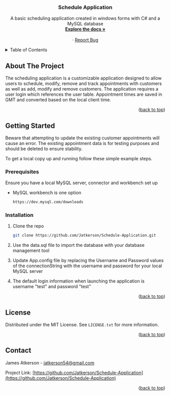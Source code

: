 <a name="readme-top"></a>


<!-- PROJECT LOGO -->
<br />
<div align="center">

<h3 align="center">Schedule Application</h3>

  <p align="center">
    A basic scheduling application created in windows forms with C# and a MySQL database
    <br />
    <a href="https://github.com/Jatkerson/Schedule-Application"><strong>Explore the docs »</strong></a>
    <br />
    <br />
    ·
    <a href="https://github.com/Jatkerson/Schedule-Application/issues">Report Bug</a>
  </p>
</div>



<!-- TABLE OF CONTENTS -->
<details>
  <summary>Table of Contents</summary>
  <ol>
    <li>
      <a href="#getting-started">Getting Started</a>
      <ul>
        <li><a href="#prerequisites">Prerequisites</a></li>
        <li><a href="#installation">Installation</a></li>
      </ul>
    </li>
    <li><a href="#license">License</a></li>
    <li><a href="#contact">Contact</a></li>
  </ol>
</details>


<!-- ABOUT THE PROJECT -->
## About The Project

<p align="left">
    The scheduling application is a customizable application designed to allow users to schedule, modify, remove and track appointments with customers as well as add, modify and remove customers. The application requires a user login which references the user table. Appointment times are saved in GMT and converted based on the local client time.
</p>

<p align="right">(<a href="#readme-top">back to top</a>)</p>


<!-- GETTING STARTED -->
## Getting Started

Beware that attempting to update the existing customer appointments will cause an error. The existing appointment data is for testing purposes and should be deleted to ensure stability.

To get a local copy up and running follow these simple example steps.


### Prerequisites

Ensure you have a local MySQL server, connector and workbench set up
* MySQL workbench is one option
  ```sh
  https://dev.mysql.com/downloads
  ```

### Installation

1. Clone the repo
   ```sh
   git clone https://github.com/Jatkerson/Schedule-Application.git
   ```
   
2. Use the data.sql file to import the database with your database management tool

3. Update App.config file by replacing the Username and Password values of the connectionString with the username and password for your local MySQL server

4. The default login information when launching the application is username "test" and password "test"


<p align="right">(<a href="#readme-top">back to top</a>)</p>



<!-- LICENSE -->
## License

Distributed under the MIT License. See `LICENSE.txt` for more information.

<p align="right">(<a href="#readme-top">back to top</a>)</p>



<!-- CONTACT -->
## Contact

James Atkerson - jatkerson54@gmail.com

Project Link: [https://github.com/Jatkerson/Schedule-Application](https://github.com/Jatkerson/Schedule-Application)

<p align="right">(<a href="#readme-top">back to top</a>)</p>



<!-- MARKDOWN LINKS & IMAGES -->
<!-- https://www.markdownguide.org/basic-syntax/#reference-style-links -->
[linkedin-shield]: https://img.shields.io/badge/-LinkedIn-black.svg?style=for-the-badge&logo=linkedin&colorB=555
[linkedin-url]: https://linkedin.com/in/james-atkerson
